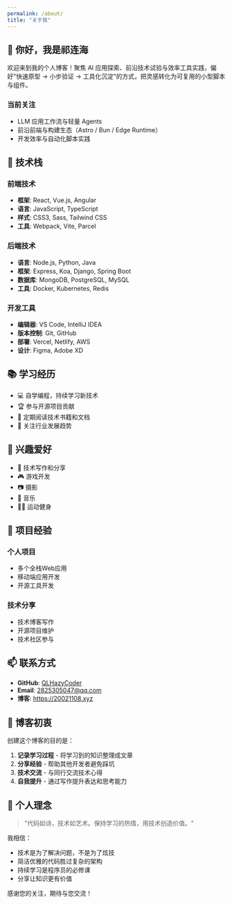 ```yaml
---
permalink: /about/
title: "关于我"
---
```


## 👋 你好，我是祁连海

欢迎来到我的个人博客！聚焦 AI 应用探索、前沿技术试验与效率工具实践，偏好"快速原型 → 小步验证 → 工具化沉淀"的方式，把灵感转化为可复用的小型脚本与组件。

### 当前关注
- LLM 应用工作流与轻量 Agents
- 前沿前端与构建生态（Astro / Bun / Edge Runtime）
- 开发效率与自动化脚本实践

## 🚀 技术栈

### 前端技术
- **框架**: React, Vue.js, Angular
- **语言**: JavaScript, TypeScript
- **样式**: CSS3, Sass, Tailwind CSS
- **工具**: Webpack, Vite, Parcel

### 后端技术
- **语言**: Node.js, Python, Java
- **框架**: Express, Koa, Django, Spring Boot
- **数据库**: MongoDB, PostgreSQL, MySQL
- **工具**: Docker, Kubernetes, Redis

### 开发工具
- **编辑器**: VS Code, IntelliJ IDEA
- **版本控制**: Git, GitHub
- **部署**: Vercel, Netlify, AWS
- **设计**: Figma, Adobe XD

## 📚 学习经历

- 💻 自学编程，持续学习新技术
- 🏆 参与开源项目贡献
- 📖 定期阅读技术书籍和文档
- 🎯 关注行业发展趋势

## 🎯 兴趣爱好

- 📝 技术写作和分享
- 🎮 游戏开发
- 📷 摄影
- 🎵 音乐
- 🏃‍♂️ 运动健身

## 💼 项目经验

### 个人项目
- 多个全栈Web应用
- 移动端应用开发
- 开源工具开发

### 技术分享
- 技术博客写作
- 开源项目维护
- 技术社区参与

## 📫 联系方式

- **GitHub**: [QLHazyCoder](https://github.com/QLHazyCoder)
- **Email**: 2825305047@qq.com
- **博客**: https://20021108.xyz

## 🌟 博客初衷

创建这个博客的目的是：

1. **记录学习过程** - 将学习到的知识整理成文章
2. **分享经验** - 帮助其他开发者避免踩坑
3. **技术交流** - 与同行交流技术心得
4. **自我提升** - 通过写作提升表达和思考能力

## 💭 个人理念

> "代码如诗，技术如艺术。保持学习的热情，用技术创造价值。"

我相信：
- 技术是为了解决问题，不是为了炫技
- 简洁优雅的代码胜过复杂的架构
- 持续学习是程序员的必修课
- 分享让知识更有价值

感谢您的关注，期待与您交流！